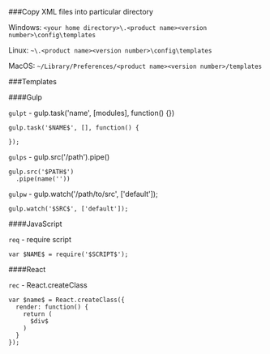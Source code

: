 ###Copy XML files into particular directory

Windows: `<your home directory>\.<product name><version number>\config\templates`

Linux: `~\.<product name><version number>\config\templates`

MacOS: `~/Library/Preferences/<product name><version number>/templates`

###Templates

####Gulp

`gulpt` - gulp.task('name', [modules], function() {})

```
gulp.task('$NAME$', [], function() {

});
```

`gulps` - gulp.src('/path').pipe()

```
gulp.src('$PATH$')
  .pipe(name(''))
```

`gulpw` - gulp.watch('/path/to/src', ['default']);

```
gulp.watch('$SRC$', ['default']);
```


####JavaScript

`req` - require script

```
var $NAME$ = require('$SCRIPT$');
```


####React

`rec` - React.createClass

```
var $name$ = React.createClass({
  render: function() {
    return (
      $div$
    )
  }
});
```
